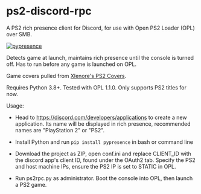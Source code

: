 # ps2-discord-rpc
A PS2 rich presence client for Discord, for use with Open PS2 Loader (OPL) over SMB.

[![pypresence](https://img.shields.io/badge/using-pypresence-00bb88.svg?style=for-the-badge&logo=discord&logoWidth=20)](https://github.com/qwertyquerty/pypresence)

Detects game at launch, maintains rich presence until the console is turned off. Has to run before any game is launched on OPL.

Game covers pulled from [Xlenore's PS2 Covers](https://github.com/xlenore/ps2-covers).

Requires Python 3.8+. Tested with OPL 1.1.0. Only supports PS2 titles for now.

Usage: 

- Head to https://discord.com/developers/applications to create a new application. Its name will be displayed in rich presence, recommended names are "PlayStation 2" or "PS2".

- Install Python and run `pip install pypresence` in bash or command line

- Download the project as ZIP, open conf.ini and replace CLIENT_ID with the discord app's client ID, found under the OAuth2 tab. Specify the PS2 and host machine IPs, ensure the PS2 IP is set to STATIC in OPL.

- Run ps2rpc.py as administrator. Boot the console into OPL, then launch a PS2 game.
